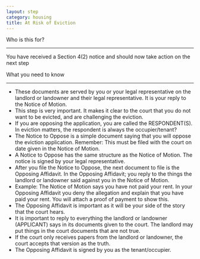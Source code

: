 ```yaml
---
layout: step
category: housing
title: At Risk of Eviction
---
```

<div class="intro">
  <div class="header"><i class="fa fa-fw fa-users" aria-hidden="true"></i> Who is this for?</div>
  <hr>
  <div class="content">
    <p>You have received a Section 4(2) notice and should now take action on the next step</p>
  </div>
</div>

<div class="summary">
  <div class="header"><i class="fa fa-fw fa-exclamation-circle" aria-hidden="true"></i> What you need to know</div>
  <hr>
  <div class="content">
    <ul class="fa-ul">
      <li><i class="fa-li fa fa-gavel"></i>These documents are served by you or your legal representative on the landlord or landowner and their legal representative. It is your reply to the Notice of Motion.</li>
      <li><i class="fa-li fa fa-exclamation-triangle"></i>This step is very important. It makes it clear to the court that you do not want to be evicted, and are challenging the eviction.</li>
      <li><i class="fa-li fa fa-gavel"></i>If you are opposing the application, you are called the RESPONDENT(S). In eviction matters, the respondent is always the occupier/tenant?</li>
      <li><i class="fa-li fa fa-gavel"></i>The Notice to Oppose is a simple document saying that you will oppose the eviction application. Remember: This must be filed with the court on date given in the Notice of Motion.</li>
      <li><i class="fa-li fa fa-gavel"></i>A Notice to Oppose has the same structure as the Notice of Motion. The notice is signed by your legal representative.</li>
      <li><i class="fa-li fa fa-gavel"></i>After you file the Notice to Oppose, the next document to file is the Opposing Affidavit. In the Opposing Affidavit; you reply to the things the landlord or landowner said against you in the Notice of Motion. </li>
      <li><i class="fa-li fa fa-lightbulb-o"></i><emphasis>Example: </emphasis>The Notice of Motion says you have not paid your rent. In your Opposing Affidavit you deny the allegation and explain that you have paid your rent. You will attach a proof of payment to show this. </li>
      <li><i class="fa-li fa fa-gavel"></i>The Opposing Affidavit is important as it will be your side of the story that the court hears. </li>
      <li><i class="fa-li fa fa-gavel"></i>It is important to reply to everything the landlord or landowner (APPLICANT) says in its documents given to the court. The landlord may put things in the court documents that are not true.</li>
      <li><i class="fa-li fa fa-gavel"></i>If the court only receives papers from the landlord or landowner, the court accepts that version as the truth.</li>
      <li><i class="fa-li fa fa-gavel"></i>The Opposing Affidavit is signed by you as the tenant/occupier.</li>
    </ul>
  </div>
</div>
